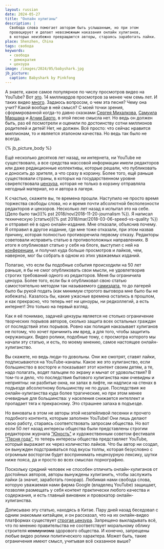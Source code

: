 ```yaml
---
layout: russian
date: 2024-05-27
title: "Онлайн хулиганы"
description: |
  Свобода слова помогает авторам быть услышанным, но при этом
  провоцирует и делает невозможным наказания онлайн хулиганов,
  в которых неизбежно превращаются авторы, стараясь заработать лайки.
place: Shenzhen, China
tags: свобода
keywords:
  - свобода
  - демократия
  - цензура
image: /images/2024/05/babyshark.jpg
jb_picture:
  caption: Babyshark by Pinkfong
---
```


А знаете, какое самое популярное по числу просмотров видео на YouTube?
Вот [это](https://www.youtube.com/watch?v=XqZsoesa55w).
14 миллиардов просмотров за менее чем семь лет. И таких видео
[много](https://en.wikipedia.org/wiki/List_of_most-liked_YouTube_videos). Задаюсь
вопросом, о чем эта песня? Чему она учит? Какой вообще в ней смысл? С моей
точки зрения, сформированной когда-то давно сказками
[Сергея Михалкова][михалков],
[Самуила Маршака][маршак] и
[Агнии Барто][барто], в этой песне смысла нет.
Но ведь он должен быть, раз её посмотрели и оценили по достоинству сотни
миллионов родителей и детей! Нет, не должен. Всё просто: что сейчас нравится миллионам, то и
является эталоном качества. Но ведь так было не всегда.

<!--more-->

{% jb_picture_body %}

Ещё несколько десятков лет назад, ни интернета, ни YouTube не существовало, а
все средства массовой информации имели редакторов или даже редакционные
коллективы, которые решали, что публиковать и доносить до зрителя, а что сразу
в корзину. Более того, ещё раньше существовали страны, в которых на
государственном уровне свирепствовала [цензура][цензура], которая не только в
корзину отправляла негодный материал, но и автора в лагеря.

К счастью, скажете вы, те времена прошли. Наступило не просто время торжества
свободы слова, но и время почти абсолютной бесполезности редакторов и цензоров.
Несколько лет назад я испытал это на себе.
[Дело было так]({% pst 2018/nov/2018-11-20-journalism %}). Я написал техническую
[статью]({% pst 2018/mar/2018-03-06-speed-vs-quality %})
и отправил её в одно онлайн-издание. Мне отказали, объяснив почему. Я
отправил в другое издание, где мне тоже отказали, при этом назвав причину,
которая полностью противоречила первому отказу. Редакторы советовали исправить
статью в противоположных направлениях. В итоге я опубликовал статью у себя на
блоге, выступил с ней на [конференции](https://youtu.be/55mwAbuDrV8),
и получил куда больше просмотров
и лайков, чем, наверное, мог бы собрать в одном из этих уважаемых изданий.

Полагаю, что если бы подобные события происходили на 50 лет раньше,
я бы не смог опубликовать свои мысли, не удовлетворив строгих требований одного из редакторов. Меня бы
ограничила цензура. Более того, если бы я опубликовал свою статью
самостоятельно методом так называемого [самиздата][самиздат], то до лагерей было бы рукой
подать (как минимум строгого выговора мне было бы не избежать). Казалось бы,
какие ужасные времена остались в прошлом, и как прекрасно, что теперь нет ни
цензуры, ни редколлегий, а есть интернет! Это только на первый взгляд.

Как я её понимаю, задачей цензуры является не столько ограничение творческих
порывов авторов, сколько защита всех остальных граждан от последствий этих
порывов. Ровно как полиция наказывает хулиганов не потому, что хочет причинить
им вред, а для того, чтобы защитить окружающих. Видео ролики, подобные тому, с
просмотра которого мы начали эту статью, и есть, по моему мнению, самое настоящее
онлайн-хулиганство.

Вы скажете, но ведь люди-то довольны. Они же смотрят, ставят лайки,
подписываются на YouTube-каналы. Какое же это хулиганство, если большинство в
восторге и показывает этот контент своим детям, а те, надо полагать, водят
пальцем по экрану и мычат от удовольствия? В том-то и дело, что последствия
бытового хулиганства нам очевидны и неприятны: ни разбитые окна, ни запах в
лифте, ни надписи на стенах в подъезде абсолютному большинству не по душе.
Последствия же онлайн-хулиганства куда более трагические, но при этом менее
очевидные для большинства: у населения снижается интеллект и
пропадает тяга к прекрасному. Это страшнее запаха в подъезде.

Но виноваты в этом не авторы этой незатейливой песенки и прочего подобного
контента, которым заполнен YouTube! Они лишь делают свою работу, стараясь
соответствовать запросам общества. Но вот если 50 лет назад интересы общества
были представлены строгим редактором журнала ["Юность"][юность] и художественным советом
фестиваля ["Песня года"][песня-года], то теперь интересы общества представляет YouTube,
который выражает их через количество лайков. Что бы автор ни создал, он
вынужден подстраиваться под вкусы толпы, которая безусловно с огромным
восторгом будет воспринимать нецензурную лексику, шутки ниже пояса, да и просто
во всех смыслах порнографию.

Поскольку средний человек не способен отличить онлайн-хулиганов от достойных авторов,
авторы вынуждены хулиганить, чтобы заслужить лайки (а значит, заработать
гонорар). Любимая нами свобода слова, которую уважаемая нами фирма Google
(владелец YouTube) защищает, позволяя размещать у себя контент практически
любого качества и содержания, и есть главный виновник и провокатор
онлайн-хулиганства.

Дописываю эту статью, находясь в Китае. Пару дней назад беседовал с одним
знакомым китайцем, и он рассказал, что на их онлайн-видео платформах существует
[строгая цензура][китай]. Запрещено выкладывать всё, что по мнению правительства не
соответствует моральному облику строителя ~~коммунизма~~ здорового общества. И
конечно, запрещены любые видео ролики политического характера. Может быть,
такие ограничения имеют смысл, учитывая всё сказанное выше?

[цензура]: https://ru.wikipedia.org/wiki/%D0%A6%D0%B5%D0%BD%D0%B7%D1%83%D1%80%D0%B0
[китай]: https://ru.wikipedia.org/wiki/%D0%A6%D0%B5%D0%BD%D0%B7%D1%83%D1%80%D0%B0_%D0%B2_%D0%9A%D0%B8%D1%82%D0%B0%D0%B5
[юность]: https://ru.wikipedia.org/wiki/%D0%AE%D0%BD%D0%BE%D1%81%D1%82%D1%8C_(%D0%B6%D1%83%D1%80%D0%BD%D0%B0%D0%BB)
[песня-года]: https://ru.wikipedia.org/wiki/%D0%9F%D0%B5%D1%81%D0%BD%D1%8F_%D0%B3%D0%BE%D0%B4%D0%B0
[михалков]: https://ru.wikipedia.org/wiki/%D0%9C%D0%B8%D1%85%D0%B0%D0%BB%D0%BA%D0%BE%D0%B2,_%D0%A1%D0%B5%D1%80%D0%B3%D0%B5%D0%B9_%D0%92%D0%BB%D0%B0%D0%B4%D0%B8%D0%BC%D0%B8%D1%80%D0%BE%D0%B2%D0%B8%D1%87
[маршак]: https://ru.wikipedia.org/wiki/%D0%9C%D0%B0%D1%80%D1%88%D0%B0%D0%BA,_%D0%A1%D0%B0%D0%BC%D1%83%D0%B8%D0%BB_%D0%AF%D0%BA%D0%BE%D0%B2%D0%BB%D0%B5%D0%B2%D0%B8%D1%87
[барто]: https://ru.wikipedia.org/wiki/%D0%91%D0%B0%D1%80%D1%82%D0%BE,_%D0%90%D0%B3%D0%BD%D0%B8%D1%8F_%D0%9B%D1%8C%D0%B2%D0%BE%D0%B2%D0%BD%D0%B0
[самиздат]: https://ru.wikipedia.org/wiki/%D0%A1%D0%B0%D0%BC%D0%B8%D0%B7%D0%B4%D0%B0%D1%82

